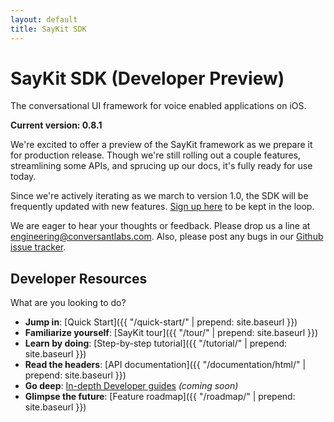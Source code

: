 ```yaml
---
layout: default
title: SayKit SDK
---
```


# SayKit SDK (Developer Preview)

The conversational UI framework for voice enabled applications on iOS.

**Current version: 0.8.1**

We're excited to offer a preview of the SayKit framework as we prepare it for production release. Though we're still rolling out a couple features, streamlining some APIs, and sprucing up our docs, it's fully ready for use today.

Since we're actively iterating as we march to version 1.0, the SDK will be frequently updated with new features. [Sign up here](http://www.conversantlabs.com/download) to be kept in the loop.

We are eager to hear your thoughts or feedback. Please drop us a line at [engineering@conversantlabs.com](mailto:engineering@conversantlabs.com). Also, please post any bugs in our [Github issue tracker](https://github.com/ConversantLabs/SayKitSDK/issues).

## <a name="developer-resources"></a> Developer Resources

What are you looking to do?

- **Jump in**: [Quick Start]({{ "/quick-start/" | prepend: site.baseurl }})
- **Familiarize yourself**: [SayKit tour]({{ "/tour/" | prepend: site.baseurl }})
- **Learn by doing**: [Step-by-step tutorial]({{ "/tutorial/" | prepend: site.baseurl }})
- **Read the headers**: [API documentation]({{ "/documentation/html/" | prepend: site.baseurl }})
- **Go deep**: [In-depth Developer guides](#) *(coming soon)*
- **Glimpse the future**: [Feature roadmap]({{ "/roadmap/" | prepend: site.baseurl }})
